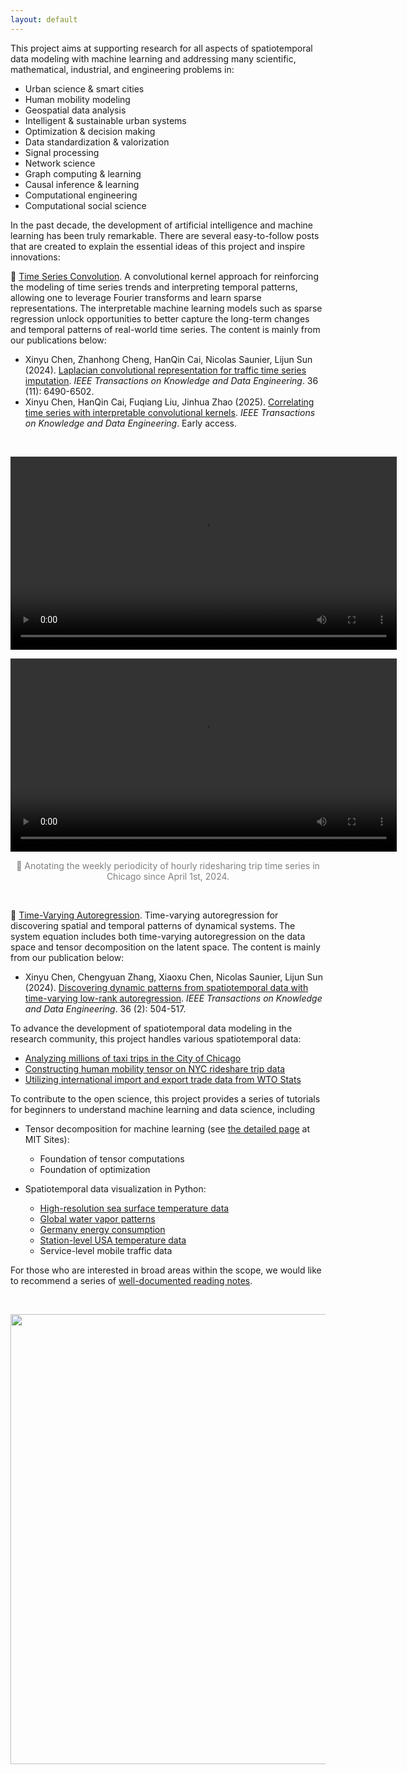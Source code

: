 ```yaml
---
layout: default
---
```


This project aims at supporting research for all aspects of spatiotemporal data modeling with machine learning and addressing many scientific, mathematical, industrial, and engineering problems in:

- Urban science & smart cities
- Human mobility modeling
- Geospatial data analysis
- Intelligent & sustainable urban systems
- Optimization & decision making
- Data standardization & valorization
- Signal processing
- Network science
- Graph computing & learning
- Causal inference & learning
- Computational engineering
- Computational social science


In the past decade, the development of artificial intelligence and machine learning has been truly remarkable. There are several easy-to-follow posts that are created to explain the essential ideas of this project and inspire innovations:

🌱 [Time Series Convolution](https://spatiotemporal-data.github.io/posts/ts_conv/). A convolutional kernel approach for reinforcing the modeling of time series trends and interpreting temporal patterns, allowing one to leverage Fourier transforms and learn sparse representations. The interpretable machine learning models such as sparse regression unlock opportunities to better capture the long-term changes and temporal patterns of real-world time series. The content is mainly from our publications below:

  - Xinyu Chen, Zhanhong Cheng, HanQin Cai, Nicolas Saunier, Lijun Sun (2024). [Laplacian convolutional representation for traffic time series imputation](https://doi.org/10.1109/TKDE.2024.3419698). *IEEE Transactions on Knowledge and Data Engineering*. 36 (11): 6490-6502.
  - Xinyu Chen, HanQin Cai, Fuqiang Liu, Jinhua Zhao (2025). [Correlating time series with interpretable convolutional kernels](https://doi.org/10.1109/TKDE.2025.3550877). *IEEE Transactions on Knowledge and Data Engineering*. Early access.

<br>

<p align="center">
<video width="618" class="img-fluid" controls>
  <source src="https://spatiotemporal-data.github.io/video/chicago_ridesharing_ts_example.mov" type="video/mp4">
</video>
</p>



<p align="center">
<video width="618" controls>
  <source src="https://spatiotemporal-data.github.io/video/chicago_ridesharing_ts_example.mov" type="video/mp4">
</video>
</p>

<p style="font-size: 14px; color: gray" align = "center"> 🔨 Anotating the weekly periodicity of hourly ridesharing trip time series in Chicago since April 1st, 2024.</p>


<br>


🌱 [Time-Varying Autoregression](https://spatiotemporal-data.github.io/posts/time_varying_model/). Time-varying autoregression for discovering spatial and temporal patterns of dynamical systems. The system equation includes both time-varying autoregression on the data space and tensor decomposition on the latent space. The content is mainly from our publication below:
  - Xinyu Chen, Chengyuan Zhang, Xiaoxu Chen, Nicolas Saunier, Lijun Sun (2024). [Discovering dynamic patterns from spatiotemporal data with time-varying low-rank autoregression](https://doi.org/10.1109/TKDE.2023.3294440). *IEEE Transactions on Knowledge and Data Engineering*. 36 (2): 504-517.


To advance the development of spatiotemporal data modeling in the research community, this project handles various spatiotemporal data:

- [Analyzing millions of taxi trips in the City of Chicago](https://spatiotemporal-data.github.io/Chicago-mobility/taxi-data/)
- [Constructing human mobility tensor on NYC rideshare trip data](https://spatiotemporal-data.github.io/NYC-mobility/rideshare/)
- [Utilizing international import and export trade data from WTO Stats](https://spatiotemporal-data.github.io/trade/import-export/)

To contribute to the open science, this project provides a series of tutorials for beginners to understand machine learning and data science, including

- Tensor decomposition for machine learning (see [the detailed page](https://sites.mit.edu/tensor4ml/) at MIT Sites):
  - Foundation of tensor computations
  - Foundation of optimization

- Spatiotemporal data visualization in Python:
  - [High-resolution sea surface temperature data](https://spatiotemporal-data.github.io/climate/sst/)
  - [Global water vapor patterns](https://spatiotemporal-data.github.io/climate/water-vapor/)
  - [Germany energy consumption](https://spatiotemporal-data.github.io/energy/E-usage-data/)
  - [Station-level USA temperature data](https://spatiotemporal-data.github.io/climate/daymet/)
  - Service-level mobile traffic data

For those who are interested in broad areas within the scope, we would like to recommend a series of [well-documented reading notes](https://spatiotemporal-data.github.io/bib/).

<br>

<p align="center">
<img align="middle" src="https://spatiotemporal-data.github.io/images/ai4data_w_mob.png" width="720" />
</p>

<br>
<br>